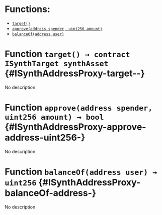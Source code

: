 

# Functions:
- [`target()`](#ISynthAddressProxy-target--)
- [`approve(address spender, uint256 amount)`](#ISynthAddressProxy-approve-address-uint256-)
- [`balanceOf(address user)`](#ISynthAddressProxy-balanceOf-address-)



# Function `target() → contract ISynthTarget synthAsset` {#ISynthAddressProxy-target--}
No description




# Function `approve(address spender, uint256 amount) → bool` {#ISynthAddressProxy-approve-address-uint256-}
No description




# Function `balanceOf(address user) → uint256` {#ISynthAddressProxy-balanceOf-address-}
No description




